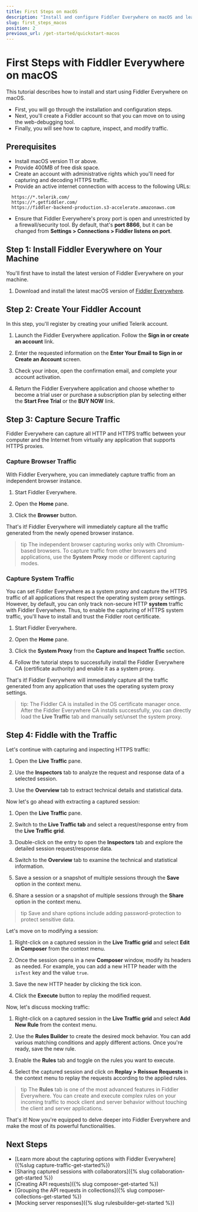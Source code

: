 ```yaml
---
title: First Steps on macOS
description: "Install and configure Fiddler Everywhere on macOS and learn how to capture, inspect, and modify the HTTPS traffic to analyze data effectively."
slug: first_steps_macos
position: 2
previous_url: /get-started/quickstart-macos
---
```


# First Steps with Fiddler Everywhere on macOS

This tutorial describes how to install and start using Fiddler Everywhere on macOS.

* First, you will go through the installation and configuration steps.
* Next, you'll create a Fiddler account so that you can move on to using the web-debugging tool.
* Finally, you will see how to capture, inspect, and modify traffic.

## Prerequisites

- Install macOS version 11 or above.
- Provide 400MB of free disk space.
- Create an account with administrative rights which you'll need for capturing and decoding HTTPS traffic.
- Provide an active internet connection with access to the following URLs:
```curl
  https://*.telerik.com/
  https://*.getfiddler.com/
  https://fiddler-backend-production.s3-accelerate.amazonaws.com
```
- Ensure that Fiddler Everywhere's proxy port is open and unrestricted by a firewall/security tool. By default, that's **port 8866**, but it can be changed from **Settings > Connections > Fiddler listens on port**.

## Step 1: Install Fiddler Everywhere on Your Machine

You'll first have to install the latest version of Fiddler Everywhere on your machine.

1. Download and install the latest macOS version of [Fiddler Everywhere](https://www.telerik.com/download/fiddler-everywhere).


## Step 2: Create Your Fiddler Account

In this step, you'll register by creating your unified Telerik account.   

1. Launch the Fiddler Everywhere application. Follow the **Sign in or create an account** link.

1. Enter the requested information on the **Enter Your Email to Sign in or Create an Account** screen.

1. Check your inbox, open the confirmation email, and complete your account activation.

1. Return the Fiddler Everywhere application and choose whether to become a trial user or purchase a subscription plan by selecting either the **Start Free Trial** or the **BUY NOW** link.



## Step 3: Capture Secure Traffic

Fiddler Everywhere can capture all HTTP and HTTPS traffic between your computer and the Internet from virtually any application that supports HTTPS proxies.

### Capture Browser Traffic

With Fiddler Everywhere, you can immediately capture traffic from an independent browser instance.

1. Start Fiddler Everywhere.

1. Open the **Home** pane.

1. Click the **Browser** button.

That's it! Fiddler Everywhere will immediately capture all the traffic generated from the newly opened browser instance.

>tip The independent browser capturing works only with Chromium-based browsers. To capture traffic from other browsers and applications, use the **System Proxy** mode or different capturing modes.


### Capture System Traffic

You can set Fiddler Everywhere as a system proxy and capture the HTTPS traffic of all applications that respect the operating system proxy settings. However, by default, you can only track non-secure HTTP **system** traffic with Fiddler Everywhere. Thus, to enable the capturing of HTTPS system traffic, you'll have to install and trust the Fiddler root certificate.

1. Start Fiddler Everywhere.

1. Open the **Home** pane.

1. Click the **System Proxy** from the **Capture and Inspect Traffic** section.

1. Follow the tutorial steps to successfully install the Fiddler Everywhere CA (certificate authority) and enable it as a system proxy.

That's it! Fiddler Everywhere will immediately capture all the traffic generated from any application that uses the operating system proxy settings.

>tip: The Fiddler CA is installed in the OS certificate  manager once. After the Fiddler Everywhere CA installs successfully, you can directly load the **Live Traffic** tab and manually set/unset the system proxy.


## Step 4: Fiddle with the Traffic

Let's continue with capturing and inspecting HTTPS traffic:

1. Open the **Live Traffic** pane.

2. Use the **Inspectors** tab to analyze the request and response data of a selected session.

3. Use the **Overview** tab to extract technical details and statistical data.

Now let's go ahead with extracting a captured session:

1. Open the **Live Traffic** pane.

1. Switch to the **Live Traffic tab** and select a request/response entry from the **Live Traffic grid**.

1. Double-click on the entry to open the **Inspectors** tab and explore the detailed session request/response data.

1. Switch to the **Overview** tab to examine the technical and statistical information.

1. Save a session or a snapshot of multiple sessions through the **Save** option in the context menu.

1. Share a session or a snapshot of multiple sessions through the **Share** option in the context menu.

>tip Save and share options include adding password-protection to protect sensitive data. 

Let's move on to modifying a session:

1. Right-click on a captured session in the **Live Traffic grid** and select **Edit in Composer** from the context menu.

1. Once the session opens in a new **Composer** window, modify its headers as needed. For example, you can add a new HTTP header with the `isTest` key and the value `true`.

1. Save the new HTTP header by clicking the tick icon.

1. Click the **Execute** button to replay the modified request.

Now, let's discuss mocking traffic:

1. Right-click on a captured session in the **Live Traffic grid** and select **Add New Rule** from the context menu.

1. Use the **Rules Builder** to create the desired mock behavior. You can add various matching conditions and apply different actions. Once you're ready, save the new rule.

1. Enable the **Rules** tab and toggle on the rules you want to execute.

1. Select the captured session and click on **Replay > Reissue Requests** in the context menu to replay the requests according to the applied rules.

>tip The **Rules** tab is one of the most advanced features in Fiddler Everywhere. You can create and execute complex rules on your incoming traffic to mock client and server behavior without touching the client and server applications.

That's it! Now you're equipped to delve deeper into Fiddler Everywhere and make the most of its powerful functionalities.

## Next Steps

* [Learn more about the capturing options with Fiddler Everywhere]({%slug capture-traffic-get-started%})
* [Sharing captured sessions with collaborators]({% slug collaboration-get-started %})
* [Creating API requests]({% slug composer-get-started %})
* [Grouping the API requests in collections]({% slug composer-collections-get-started %})
* [Mocking server responses]({% slug rulesbuilder-get-started %})
